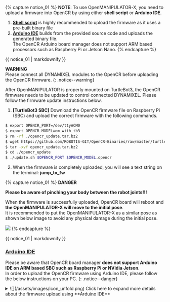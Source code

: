 
{% capture notice_01 %}
**NOTE**: To use OpenMANIPULATOR-X, you need to upload a firmware into OpenCR by using either **shell script** or **Arduino IDE**.

1. **[Shell script](#shell-script)** is highly recommended to upload the firmware as it uses a pre-built binary file
2. **[Arduino IDE](#arduino-ide)** builds from the provided source code and uploads the generated binary file.  
The OpenCR Arduino board manager does not support ARM based processors such as Raspberry Pi or Jetson Nano.
{% endcapture %}
<div class="notice--info">{{ notice_01 | markdownify }}</div>

**WARNING**  
Please connect all DYNAMIXEL modules to the OpenCR before uploading the OpenCR firmware.
{: .notice--warning}


After OpenMANIPULATOR is properly mounted on TurtleBot3, the OpenCR firmware needs to be updated to control connected DYNAMIXEL. Please follow the firmware update instructions below.

1. **[TurtleBot3 SBC]** Download the OpenCR firmware file on Raspberry Pi (SBC) and upload the correct firmware with the following commands.
```bash
$ export OPENCR_PORT=/dev/ttyACM0
$ export OPENCR_MODEL=om_with_tb3
$ rm -rf ./opencr_update.tar.bz2
$ wget https://github.com/ROBOTIS-GIT/OpenCR-Binaries/raw/master/turtlebot3/ROS1/latest/opencr_update.tar.bz2
$ tar -xvf opencr_update.tar.bz2
$ cd ./opencr_update
$ ./update.sh $OPENCR_PORT $OPENCR_MODEL.opencr
```

2. When the firmware is completely uploaded, you will see a text string on the terminal: **jump_to_fw**

{% capture notice_01 %}
**DANGER**

**Please be aware of pinching your body between the robot joints!!!**

When the firmware is successfully uploaded, OpenCR board will reboot and **the OpenMANIPULATOR-X will move to the initial pose**.  
It is recommended to put the OpenMANIPULATOR-X as a similar pose as shown below image to avoid any physical damage during the initial pose.

![](/assets/images/platform/turtlebot3/manipulation/open_manipulator_gazebo_1.png)
{% endcapture %}

<div class="notice--danger">{{ notice_01 | markdownify }}</div>

### [Arduino IDE](#arduino-ide)

Please be aware that OpenCR board manager **does not support Arduino IDE on ARM based SBC such as Raspberry Pi or NVidia Jetson**.  
In order to upload the OpenCR firmware using Arduino IDE, please follow the below instructions on your PC.
{: .notice--danger}

<details>
<summary>
![](/assets/images/icon_unfold.png) Click here to expand more details about the firmware upload using **Arduino IDE**
</summary>

1. If you are using Linux, please configure the USB port for OpenCR. For other OS(OSX or Windows), you can skip this step.
  ```bash
$ wget https://raw.githubusercontent.com/ROBOTIS-GIT/OpenCR/master/99-opencr-cdc.rules
$ sudo cp ./99-opencr-cdc.rules /etc/udev/rules.d/
$ sudo udevadm control --reload-rules
$ sudo udevadm trigger
$ sudo apt install libncurses5-dev:i386
  ```
2. Install Arduino IDE.
  - [Download the latest Arduino IDE](https://www.arduino.cc/en/software)

3. After completing the installation, run Arduino IDE.

4. Press `Ctrl` + `,` to open the Preferences menu

5. Enter below address in the `Additional Boards Manager URLs`.  
  ```bash
https://raw.githubusercontent.com/ROBOTIS-GIT/OpenCR/master/arduino/opencr_release/package_opencr_index.json
  ```  
  ![](/assets/images/platform/turtlebot3/preparation/ide1.png)

6. Open the TurtleBot3 with OpenMANIPULATOR firmware.
  - TurtleBot3 with OpenMANIPULATOR : ***File > Examples > turtlebot3 > turtlebot3_with_open_manipulator > turtlebot3_with_open_manipulator_core***

7. Connect OpenCR to the PC and Select ***OpenCR > OpenCR Board*** from ***Tools > Board*** menu.

8. Select the OpenCR connected USB port from ***Tools > Port*** menu.

9. Upload the TurtleBot3 firmware sketch with `Ctrl` + `U` or the upload icon.  
  ![](/assets/images/platform/turtlebot3/quick_start/opencr_setup/o2.png)  
  ![](/assets/images/platform/turtlebot3/quick_start/opencr_setup/o3.png)

10. If firmware upload fails, try uploading with the recovery mode. Below sequence activates the recovery mode of OpenCR. Under the recovery mode, the `STATUS` led of OpenCR will blink periodically.
  - Hold down the `PUSH SW2` button.
  - Press the `Reset` button.
  - Release the `Reset` button.
  - Release the `PUSH SW2` button.
  ![](/assets/images/parts/controller/opencr10/bootloader_19.png)
</details>